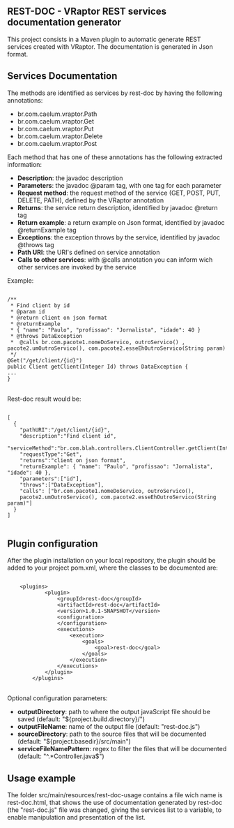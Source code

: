 ## REST-DOC - VRaptor REST services documentation generator

This project consists in a Maven plugin to automatic generate REST services created with VRaptor.
The documentation is generated in Json format.

## Services Documentation

The methods are identified as services by rest-doc by having the following annotations:

- br.com.caelum.vraptor.Path
- br.com.caelum.vraptor.Get
- br.com.caelum.vraptor.Put
- br.com.caelum.vraptor.Delete
- br.com.caelum.vraptor.Post


Each method that has one of these annotations has the following extracted information:

- **Description**: the javadoc description
- **Parameters**: the javadoc @param tag, with one tag for each parameter
- **Request method**: the request method of the service (GET, POST, PUT, DELETE, PATH), defined by the VRaptor annotation
- **Returns**: the service return description, identified by javadoc @return tag
- **Return example**: a return example on Json format, identified by javadoc @returnExample tag
- **Exceptions**: the exception throws by the service, identified by javadoc @throws tag
- **Path URI**: the URI's defined on service annotation
- **Calls to other services**: with @calls annotation you can inform wich other services are invoked by the service  
  

Example:
<pre>
<code>
/**  
 * Find client by id  
 * @param id  
 * @return client on json format  
 * @returnExample  
 * { "name": "Paulo", "profissao": "Jornalista", "idade": 40 }  
 * @throws DataException  
 *  @calls br.com.pacote1.nomeDoServico, outroServico() , pacote2.umOutroServico(), com.pacote2.esseEhOutroServico(String param)
 */
@Get("/get/client/{id}")  
public Client getClient(Integer Id) throws DataException {  
...  
}
</code>
</pre>

Rest-doc result would be:  
<pre>
<code>  
[  
  {  
    "pathURI":"/get/client/{id}",  
    "description":"Find client id",  
    "serviceMethod":"br.com.blah.controllers.ClientController.getClient(Integer)",  
    "requestType":"Get",  
    "returns":"client on json format",  
    "returnExample": { "name": "Paulo", "profissao": "Jornalista", "idade": 40 },  
    "parameters":["id"],  
    "throws":["DataException"],  
    "calls": ["br.com.pacote1.nomeDoServico, outroServico(),  
    pacote2.umOutroServico(), com.pacote2.esseEhOutroServico(String param)"]  
  }  
]
</code>
</pre>

## Plugin configuration

After the plugin installation on your local repository, the plugin should be added to your project pom.xml, where the classes to be documented are:

<pre>
<code>
	&lt;plugins&gt;
            &lt;plugin&gt;
                &lt;groupId&gt;rest-doc&lt;/groupId&gt;
                &lt;artifactId&gt;rest-doc&lt;/artifactId&gt;
                &lt;version&gt;1.0.1-SNAPSHOT&lt;/version&gt;
                &lt;configuration&gt;
                &lt;/configuration&gt;
                &lt;executions&gt;
                    &lt;execution&gt;
                        &lt;goals&gt;
                            &lt;goal&gt;rest-doc&lt;/goal&gt;
                        &lt;/goals&gt;
                    &lt;/execution&gt;
                &lt;/executions&gt;
            &lt;/plugin&gt;
        &lt;/plugins&gt;
</code>
</pre>

Optional configuration parameters:  

- **outputDirectory**: path to where the output javaScript file should be saved (default: "${project.build.directory}/")
- **outputFileName**: name of the output file (default: "rest-doc.js")  
- **sourceDirectory**: path to the source files that will be documented (default: "${project.basedir}/src/main")  
- **serviceFileNamePattern**: regex to filter the files that will be documented (default: "^.*Controller\.java$")  


## Usage example

The folder src/main/resources/rest-doc-usage contains a file wich name is rest-doc.html, that shows the use of documentation
generated by rest-doc (the "rest-doc.js" file was changed, giving the services list to a variable, to enable manipulation and
presentation of the list.